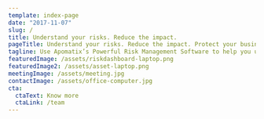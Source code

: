 ```yaml
---
template: index-page
date: "2017-11-07"
slug: /
title: Understand your risks. Reduce the impact.
pageTitle: Understand your risks. Reduce the impact. Protect your business.
tagline: Use Apomatix’s Powerful Risk Management Software to help you understand, fix and manage all your organisation’s risks.
featuredImage: /assets/riskdashboard-laptop.png
featuredImage2: /assets/asset-laptop.png
meetingImage: /assets/meeting.jpg
contactImage: /assets/office-computer.jpg
cta:
  ctaText: Know more
  ctaLink: /team
---
```

